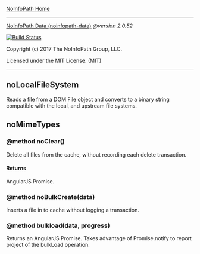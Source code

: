 [NoInfoPath Home](http://gitlab.imginconline.com/noinfopath/noinfopath/wikis/home)

___

[NoInfoPath Data (noinfopath-data)](home) *@version 2.0.52*

[![Build Status](http://gitlab.imginconline.com:8081/buildStatus/icon?job=noinfopath-data&build=6)](http://gitlab.imginconline.com/job/noinfopath-data/6/)

Copyright (c) 2017 The NoInfoPath Group, LLC.

Licensed under the MIT License. (MIT)

___

noLocalFileSystem
-----------------



Reads a file from a DOM File object and converts to a binary
string compatible with the local, and upstream file systems.

noMimeTypes
-----------

### @method noClear()

Delete all files from the cache, without recording each delete transaction.

#### Returns
AngularJS Promise.

### @method noBulkCreate(data)

Inserts a file in to cache without logging a transaction.

### @method bulkload(data, progress)

Returns an AngularJS Promise.  Takes advantage of
Promise.notify to report project of the bulkLoad operation.

